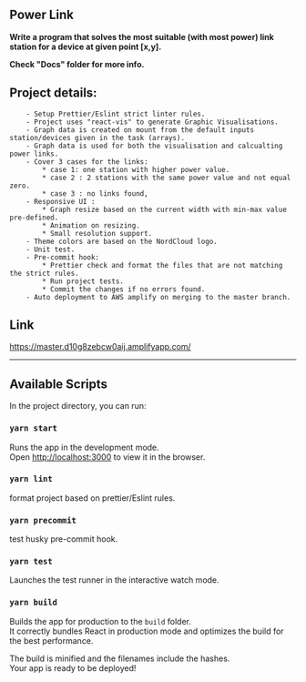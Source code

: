 ## Power Link

**Write a program that solves the most suitable (with most power) link station for a device at given point [x,y].**

**Check "Docs" folder for more info.**

## Project details:

        - Setup Prettier/Eslint strict linter rules.
        - Project uses "react-vis" to generate Graphic Visualisations.
        - Graph data is created on mount from the default inputs station/devices given in the task (arrays).
        - Graph data is used for both the visualisation and calcualting power links.
        - Cover 3 cases for the links:
            * case 1: one station with higher power value.
            * case 2 : 2 stations with the same power value and not equal zero.
            * case 3 : no links found,
        - Responsive UI :
            * Graph resize based on the current width with min-max value pre-defined.
            * Animation on resizing.
            * Small resolution support.
        - Theme colors are based on the NordCloud logo.
        - Unit test.
        - Pre-commit hook:
            * Prettier check and format the files that are not matching the strict rules.
            * Run project tests.
            * Commit the changes if no errors found.
        - Auto deployment to AWS amplify on merging to the master branch.

## Link

https://master.d10g8zebcw0aij.amplifyapp.com/

---

## Available Scripts

In the project directory, you can run:

### `yarn start`

Runs the app in the development mode.<br />
Open [http://localhost:3000](http://localhost:3000) to view it in the browser.

### `yarn lint`

format project based on prettier/Eslint rules.

### `yarn precommit`

test husky pre-commit hook.

### `yarn test`

Launches the test runner in the interactive watch mode.<br />

### `yarn build`

Builds the app for production to the `build` folder.<br />
It correctly bundles React in production mode and optimizes the build for the best performance.

The build is minified and the filenames include the hashes.<br />
Your app is ready to be deployed!
